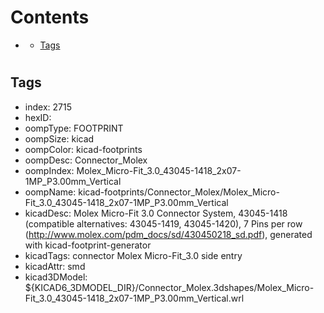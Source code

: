 



Contents
========

* [](#)
	* [Tags](#tags)

# 

## Tags

- index: 2715
- hexID: 
- oompType: FOOTPRINT
- oompSize: kicad
- oompColor: kicad-footprints
- oompDesc: Connector_Molex
- oompIndex: Molex_Micro-Fit_3.0_43045-1418_2x07-1MP_P3.00mm_Vertical
- oompName: kicad-footprints/Connector_Molex/Molex_Micro-Fit_3.0_43045-1418_2x07-1MP_P3.00mm_Vertical
- kicadDesc: Molex Micro-Fit 3.0 Connector System, 43045-1418 (compatible alternatives: 43045-1419, 43045-1420), 7 Pins per row (http://www.molex.com/pdm_docs/sd/430450218_sd.pdf), generated with kicad-footprint-generator
- kicadTags: connector Molex Micro-Fit_3.0 side entry
- kicadAttr: smd
- kicad3DModel: ${KICAD6_3DMODEL_DIR}/Connector_Molex.3dshapes/Molex_Micro-Fit_3.0_43045-1418_2x07-1MP_P3.00mm_Vertical.wrl
